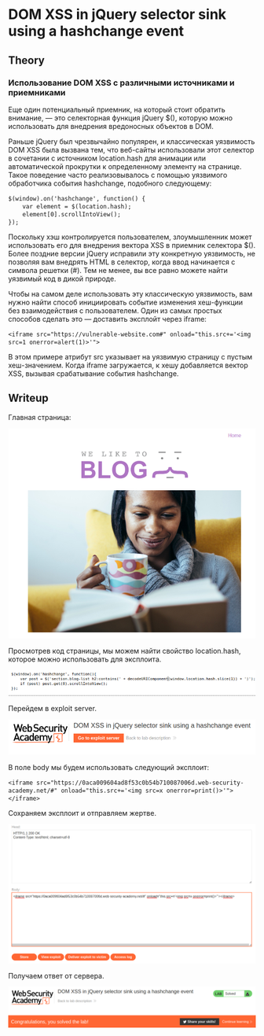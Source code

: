 # DOM XSS in jQuery selector sink using a hashchange event

## Theory

<h3>Использование DOM XSS с различными источниками и приемниками</h3>

Еще один потенциальный приемник, на который стоит обратить внимание, — это селекторная функция jQuery $(), которую можно использовать для внедрения вредоносных объектов в DOM.

Раньше jQuery был чрезвычайно популярен, и классическая уязвимость DOM XSS была вызвана тем, что веб-сайты использовали этот селектор в сочетании с источником location.hash для анимации или автоматической прокрутки к определенному элементу на странице. Такое поведение часто реализовывалось с помощью уязвимого обработчика события hashchange, подобного следующему:
```
$(window).on('hashchange', function() {
	var element = $(location.hash);
	element[0].scrollIntoView();
});
```

Поскольку хэш контролируется пользователем, злоумышленник может использовать его для внедрения вектора XSS в приемник селектора $(). Более поздние версии jQuery исправили эту конкретную уязвимость, не позволяя вам внедрять HTML в селектор, когда ввод начинается с символа решетки (#). Тем не менее, вы все равно можете найти уязвимый код в дикой природе.

Чтобы на самом деле использовать эту классическую уязвимость, вам нужно найти способ инициировать событие изменения хеш-функции без взаимодействия с пользователем. Один из самых простых способов сделать это — доставить эксплойт через iframe:
```
<iframe src="https://vulnerable-website.com#" onload="this.src+='<img src=1 onerror=alert(1)>'">
```

В этом примере атрибут src указывает на уязвимую страницу с пустым хеш-значением. Когда iframe загружается, к хешу добавляется вектор XSS, вызывая срабатывание события hashchange.

## Writeup

Главная страница:

![](./assets/1.png)

Просмотрев код страницы, мы можем найти свойство location.hash, которое можно использовать для эксплоита.

![](./assets/2.png)

Перейдем в exploit server.


![](./assets/3.png)

В поле body мы будем использовать следующий эксплоит:
```
<iframe src="https://0aca009604ad8f53c0b54b710087006d.web-security-academy.net/#" onload="this.src+='<img src=x onerror=print()>'"></iframe>
```

Сохраняем эксплоит и отправляем жертве.

![](./assets/4.png)

Получаем ответ от сервера.

![](./assets/5.png)